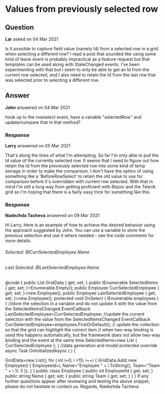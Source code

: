 # Values from previously selected row

## Question

**Lar** asked on 04 Mar 2021

Is it possible to capture field value (namely Id) from a selected row in a grid when selecting a different row? I read a post that sounded like using some kind of leave event is probably impractical as a feature request but that templates can be used along with StateChanged events. I've been experimenting with that but I seem to only be able to get an Id from the current row selected, and I also need to retain the Id from the last row that was selected prior to selecting a different row.

## Answer

**John** answered on 04 Mar 2021

hook up to the rowselect event, have a variable "selectedRow" and update/compare that in that method?

### Response

**Larry** answered on 05 Mar 2021

That's along the lines of what I'm attempting. So far I'm only able to pull the Id value of the currently selected row. It seems that I need to figure out how retain the Id from the previously selected row into some kind of temp storage in order to make the comparison. I don't have the option of using something like a 'BeforeRowSelect' to retain the old value to use for comparison before it's overridden with current row selected. With that in mind I'm still a long way from getting proficient with Blazor and the Telerik grid so I'm hoping that there is a fairly easy trick for something like this.

### Response

**Nadezhda Tacheva** answered on 09 Mar 2021

Hi Larry, Here is an example of how to achieve the desired behavior using the approach suggested by John. You can use a variable to store the previous selection and use it where needed - see the code comments for more details. <h6>Selected: @CurrSelectedEmployee.Name</h6>
<h6>Last Selected: @LastSelectedEmployee.Name</h6>

<TelerikGrid Data=@GridData
SelectionMode="GridSelectionMode.Single" SelectedItemsChanged="@((IEnumerable<Employee> employeeList)=> OnSelect(employeeList))" SelectedItems="@SelectedItems" Pageable="true" Height="300px">
<GridColumns>
<GridColumn Field=@nameof(Employee.Name) />
<GridColumn Field=@nameof(Employee.Team) Title="Team" />
</GridColumns>
</TelerikGrid>

@code { public List<Employee> GridData { get; set; } public IEnumerable <Employee> SelectedItems { get; set; }=Enumerable.Empty<Employee>(); public Employee CurrSelectedEmployee { get; set; }=new Employee(); public Employee LastSelectedEmployee { get; set; }=new Employee(); protected void OnSelect ( IEnumerable<Employee> employees ) { //store the selection in a variable and do not update it with the value from the SelectedItemsChanged EventCallback LastSelectedEmployee=CurrSelectedEmployee; //update the current selection with the value from the SelectedItemsChanged EventCallback CurrSelectedEmployee=employees.FirstOrDefault(); // update the collection so that the grid can highlight the correct item // when two-way binding is used this happens automatically, but the framework does not allow two-way binding and the event at the same time SelectedItems=new List<Employee> { CurrSelectedEmployee };
} //data generation and model protected override async Task OnInitializedAsync ( ) {

GridData=new List<Employee>(); for ( int i=0; i <15; i++)
{
GridData.Add( new Employee()
{
EmployeeId=i,
Name="Employee " + i.ToString(),
Team="Team " + i % 3 });
}
} public class Employee { public int EmployeeId { get; set; } public string Name { get; set; } public string Team { get; set; }
}
} If any further questions appear after reviewing and testing the above snippet, please do not hesitate to contact us. Regards, Nadezhda Tacheva
